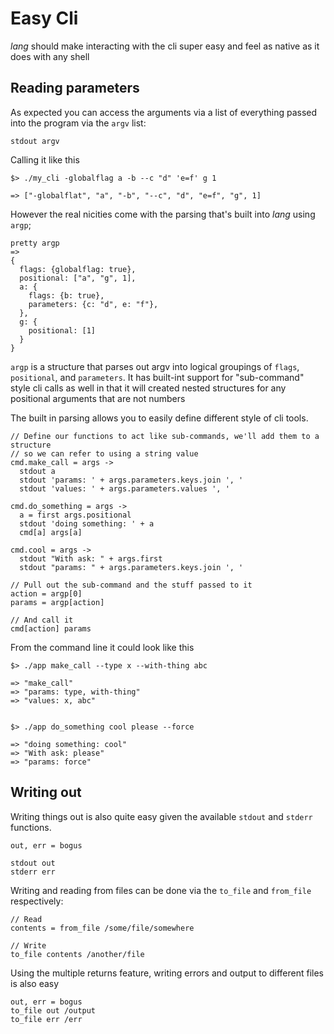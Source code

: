 # Easy Cli

_lang_ should make interacting with the cli super easy and feel as native as it
does with any shell

## Reading parameters

As expected you can access the arguments via a list of everything passed into
the program via the `argv` list:

```
stdout argv
```

Calling it like this

```
$> ./my_cli -globalflag a -b --c "d" 'e=f' g 1

=> ["-globalflat", "a", "-b", "--c", "d", "e=f", "g", 1]
```

However the real nicities come with the parsing that's built into _lang_ using `argp`; 

```
pretty argp
=>
{
  flags: {globalflag: true},
  positional: ["a", "g", 1],
  a: {
    flags: {b: true},
    parameters: {c: "d", e: "f"},
  },
  g: {
    positional: [1]
  }
}
```

`argp` is a structure that parses out argv into logical groupings of `flags`,
`positional`, and `parameters`. It has built-int support for "sub-command"
style cli calls as well in that it will created nested structures for any
positional arguments that are not numbers

The built in parsing allows you to easily define different style of cli tools.

```
// Define our functions to act like sub-commands, we'll add them to a structure
// so we can refer to using a string value
cmd.make_call = args ->
  stdout a
  stdout 'params: ' + args.parameters.keys.join ', '
  stdout 'values: ' + args.parameters.values ', '

cmd.do_something = args ->
  a = first args.positional
  stdout 'doing something: ' + a
  cmd[a] args[a]

cmd.cool = args ->
  stdout "With ask: " + args.first
  stdout "params: " + args.parameters.keys.join ', '

// Pull out the sub-command and the stuff passed to it
action = argp[0]
params = argp[action]

// And call it
cmd[action] params
```

From the command line it could look like this

```
$> ./app make_call --type x --with-thing abc

=> "make_call"
=> "params: type, with-thing"
=> "values: x, abc"


$> ./app do_something cool please --force

=> "doing something: cool"
=> "With ask: please"
=> "params: force"
```

## Writing out

Writing things out is also quite easy given the available `stdout` and `stderr` functions.

```
out, err = bogus

stdout out
stderr err
```

Writing and reading from files can be done via the `to_file` and `from_file` respectively:

```
// Read
contents = from_file /some/file/somewhere

// Write
to_file contents /another/file
```

Using the multiple returns feature, writing errors and output to different
files is also easy

```
out, err = bogus
to_file out /output
to_file err /err
```
